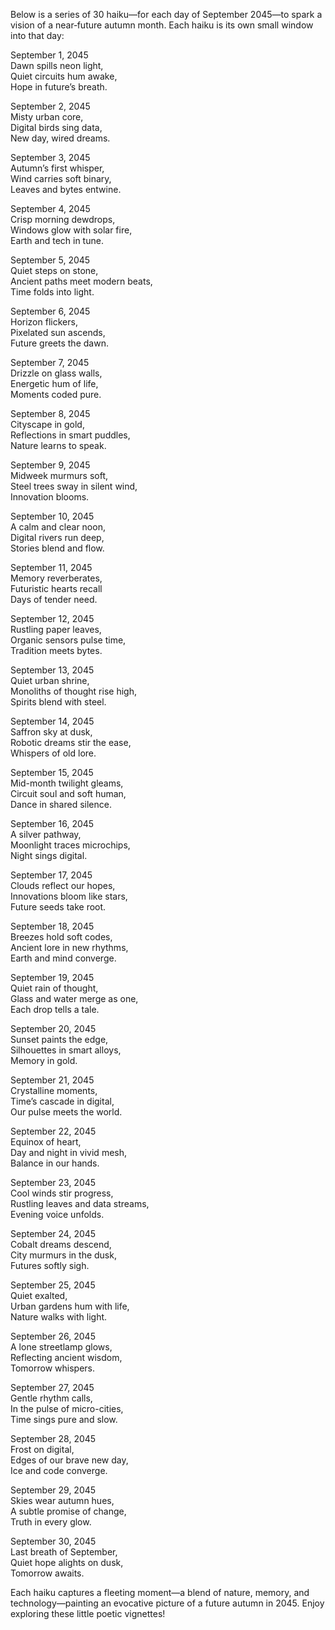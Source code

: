 Below is a series of 30 haiku—for each day of September 2045—to spark a vision of a near‐future autumn month. Each haiku is its own small window into that day:

September 1, 2045  
Dawn spills neon light,  
Quiet circuits hum awake,  
Hope in future’s breath.

September 2, 2045  
Misty urban core,  
Digital birds sing data,  
New day, wired dreams.

September 3, 2045  
Autumn’s first whisper,  
Wind carries soft binary,  
Leaves and bytes entwine.

September 4, 2045  
Crisp morning dewdrops,  
Windows glow with solar fire,  
Earth and tech in tune.

September 5, 2045  
Quiet steps on stone,  
Ancient paths meet modern beats,  
Time folds into light.

September 6, 2045  
Horizon flickers,  
Pixelated sun ascends,  
Future greets the dawn.

September 7, 2045  
Drizzle on glass walls,  
Energetic hum of life,  
Moments coded pure.

September 8, 2045  
Cityscape in gold,  
Reflections in smart puddles,  
Nature learns to speak.

September 9, 2045  
Midweek murmurs soft,  
Steel trees sway in silent wind,  
Innovation blooms.

September 10, 2045  
A calm and clear noon,  
Digital rivers run deep,  
Stories blend and flow.

September 11, 2045  
Memory reverberates,  
Futuristic hearts recall  
Days of tender need.

September 12, 2045  
Rustling paper leaves,  
Organic sensors pulse time,  
Tradition meets bytes.

September 13, 2045  
Quiet urban shrine,  
Monoliths of thought rise high,  
Spirits blend with steel.

September 14, 2045  
Saffron sky at dusk,  
Robotic dreams stir the ease,  
Whispers of old lore.

September 15, 2045  
Mid-month twilight gleams,  
Circuit soul and soft human,  
Dance in shared silence.

September 16, 2045  
A silver pathway,  
Moonlight traces microchips,  
Night sings digital.

September 17, 2045  
Clouds reflect our hopes,  
Innovations bloom like stars,  
Future seeds take root.

September 18, 2045  
Breezes hold soft codes,  
Ancient lore in new rhythms,  
Earth and mind converge.

September 19, 2045  
Quiet rain of thought,  
Glass and water merge as one,  
Each drop tells a tale.

September 20, 2045  
Sunset paints the edge,  
Silhouettes in smart alloys,  
Memory in gold.

September 21, 2045  
Crystalline moments,  
Time’s cascade in digital,  
Our pulse meets the world.

September 22, 2045  
Equinox of heart,  
Day and night in vivid mesh,  
Balance in our hands.

September 23, 2045  
Cool winds stir progress,  
Rustling leaves and data streams,  
Evening voice unfolds.

September 24, 2045  
Cobalt dreams descend,  
City murmurs in the dusk,  
Futures softly sigh.

September 25, 2045  
Quiet exalted,  
Urban gardens hum with life,  
Nature walks with light.

September 26, 2045  
A lone streetlamp glows,  
Reflecting ancient wisdom,  
Tomorrow whispers.

September 27, 2045  
Gentle rhythm calls,  
In the pulse of micro-cities,  
Time sings pure and slow.

September 28, 2045  
Frost on digital,  
Edges of our brave new day,  
Ice and code converge.

September 29, 2045  
Skies wear autumn hues,  
A subtle promise of change,  
Truth in every glow.

September 30, 2045  
Last breath of September,  
Quiet hope alights on dusk,  
Tomorrow awaits.

Each haiku captures a fleeting moment—a blend of nature, memory, and technology—painting an evocative picture of a future autumn in 2045. Enjoy exploring these little poetic vignettes!
